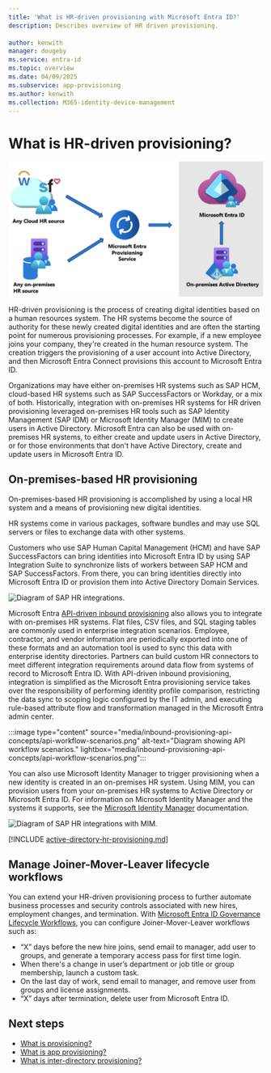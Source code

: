 ```yaml
---
title: 'What is HR-driven provisioning with Microsoft Entra ID?'
description: Describes overview of HR driven provisioning.

author: kenwith
manager: dougeby
ms.service: entra-id
ms.topic: overview
ms.date: 04/09/2025
ms.subservice: app-provisioning
ms.author: kenwith
ms.collection: M365-identity-device-management
---
```


# What is HR-driven provisioning?

![HR provisioning](./media/what-is-hr-driven-provisioning/cloud2a.png)

HR-driven provisioning is the process of creating digital identities based on a human resources system. The HR systems become the source of authority for these newly created digital identities and are often the starting point for numerous provisioning processes. For example, if a new employee joins your company, they're created in the human resource system. The creation triggers the provisioning of a user account into Active Directory, and then Microsoft Entra Connect provisions this account to Microsoft Entra ID.

Organizations may have either on-premises HR systems such as SAP HCM, cloud-based HR systems such as SAP SuccessFactors or Workday, or a mix of both. Historically, integration with on-premises HR systems for HR driven provisioning leveraged on-premises HR tools such as SAP Identity Management (SAP IDM) or Microsoft Identity Manager (MIM) to create users in Active Directory. Microsoft Entra can also be used with on-premises HR systems, to either create and update users in Active Directory, or for those environments that don't have Active Directory, create and update users in Microsoft Entra ID.

## On-premises-based HR provisioning
On-premises-based HR provisioning is accomplished by using a local HR system and a means of provisioning new digital identities.

HR systems come in various packages, software bundles and may use SQL servers or files to exchange data with other systems.

Customers who use SAP Human Capital Management (HCM) and have SAP SuccessFactors can bring identities into Microsoft Entra ID by using SAP Integration Suite to synchronize lists of workers between SAP HCM and SAP SuccessFactors. From there, you can bring identities directly into Microsoft Entra ID or provision them into Active Directory Domain Services.

![Diagram of SAP HR integrations.](~/id-governance/media/sap/sap-hr-no-MIM.png)

Microsoft Entra [API-driven inbound provisioning](inbound-provisioning-api-concepts.md) also allows you to integrate with on-premises HR systems. Flat files, CSV files, and SQL staging tables are commonly used in enterprise integration scenarios. Employee, contractor, and vendor information are periodically exported into one of these formats and an automation tool is used to sync this data with enterprise identity directories. Partners can build custom HR connectors to meet different integration requirements around data flow from systems of record to Microsoft Entra ID. With API-driven inbound provisioning, integration is simplified as the Microsoft Entra provisioning service takes over the responsibility of performing identity profile comparison, restricting the data sync to scoping logic configured by the IT admin, and executing rule-based attribute flow and transformation managed in the Microsoft Entra admin center.

:::image type="content" source="media/inbound-provisioning-api-concepts/api-workflow-scenarios.png" alt-text="Diagram showing API workflow scenarios." lightbox="media/inbound-provisioning-api-concepts/api-workflow-scenarios.png":::

You can also use Microsoft Identity Manager to trigger provisioning when a new identity is created in an on-premises HR system. Using MIM, you can provision users from your on-premises HR systems to Active Directory or Microsoft Entra ID. For information on Microsoft Identity Manager and the systems it supports, see the [Microsoft Identity Manager](/microsoft-identity-manager/microsoft-identity-manager-2016) documentation.

![Diagram of SAP HR integrations with MIM.](~/id-governance/media/sap/sap-hr.png)

[!INCLUDE [active-directory-hr-provisioning.md](~/includes/entra-hr-provisioning.md)]

## Manage Joiner-Mover-Leaver lifecycle workflows
You can extend your HR-driven provisioning process to further automate business processes and security controls associated with new hires, employment changes, and termination. With [Microsoft Entra ID Governance Lifecycle Workflows](~/id-governance/what-are-lifecycle-workflows.md), you can configure Joiner-Mover-Leaver workflows such as:  

- “X” days before the new hire joins, send email to manager, add user to groups, and generate a temporary access pass for first time login. 
- When there's a change in user’s department or job title or group membership, launch a custom task.  
- On the last day of work, send email to manager, and remove user from groups and license assignments.  
- “X” days after termination, delete user from Microsoft Entra ID.


## Next steps 
- [What is provisioning?](~/id-governance/what-is-provisioning.md)
- [What is app provisioning?](~/identity/app-provisioning/user-provisioning.md)
- [What is inter-directory provisioning?](~/identity/hybrid/what-is-inter-directory-provisioning.md)
